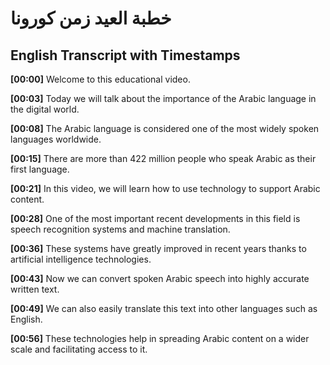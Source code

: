 # خطبة العيد زمن كورونا

## English Transcript with Timestamps

**[00:00]** Welcome to this educational video.

**[00:03]** Today we will talk about the importance of the Arabic language in the digital world.

**[00:08]** The Arabic language is considered one of the most widely spoken languages worldwide.

**[00:15]** There are more than 422 million people who speak Arabic as their first language.

**[00:21]** In this video, we will learn how to use technology to support Arabic content.

**[00:28]** One of the most important recent developments in this field is speech recognition systems and machine translation.

**[00:36]** These systems have greatly improved in recent years thanks to artificial intelligence technologies.

**[00:43]** Now we can convert spoken Arabic speech into highly accurate written text.

**[00:49]** We can also easily translate this text into other languages such as English.

**[00:56]** These technologies help in spreading Arabic content on a wider scale and facilitating access to it.


